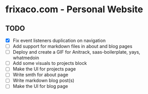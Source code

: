 # frixaco.com - Personal Website

## TODO

- [x] Fix event listeners duplication on navigation
- [ ] Add support for markdown files in about and blog pages
- [ ] Deploy and create a GIF for Anitrack, saas-boilerplate, yays, whatmedoin
- [ ] Add some visuals to projects block
- [ ] Make the UI for projects page
- [ ] Write smth for about page
- [ ] Write markdown blog post(s)
- [ ] Make the UI for blog page
